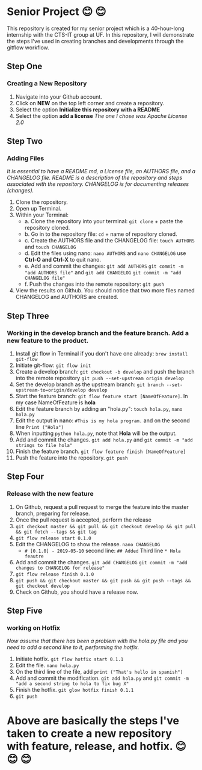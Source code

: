 # Senior Project :blush: :blush:
This repository is created for my senior project which is a 40-hour-long internship with the CTS-IT group at UF. In this repository, I will demonstrate the steps I've used in creating branches and developments through the gitflow workflow. 

## Step One
### Creating a New Repository
1. Navigate into your Github account. 
2. Click on __NEW__ on the top left corner and create a repository. 
3. Select the option __Initialize this repository with a README__
4. Select the option __add a license__ *The one I chose was Apache License 2.0*

## Step Two
### Adding Files
*It is essential to have a README.md, a License file, an AUTHORS file, and a CHANGELOG file. README is a description of the repository and steps associated with the repository. CHANGELOG is for documenting releases (changes).*
1. Clone the ropository. 
2. Open up Terminal. 
3. Within your Terminal:
	* a. Clone the repository into your terminal: ```git clone``` + paste the repository cloned.
	* b. Go in to the repository file: ```cd``` + name of repository cloned. 
	* c. Create the AUTHORS file and the CHANGELOG file: ```touch AUTHORS``` and ```touch CHANGELOG```
	* d. Edit the files using nano: ```nano AUTHORS``` and ```nano CHANGELOG``` use __Ctrl-O and Ctrl-X__ to quit nano. 
	* e. Add and commit the changes: ```git add AUTHORS``` ```git commit -m "add AUTHORS file"``` and ```git add CHANGELOG``` ```git commit -m "add CHANGELOG file"```
	* f. Push the changes into the remote repository: ```git push```
4. View the results on Github. You should notice that two more files named CHANGELOG and AUTHORS are created. 

## Step Three
### Working in the develop branch and the feature branch. Add a new feature to the product. 
1. Install git flow in Terminal if you don't have one already: ```brew install git-flow```
2. Initiate git-flow: ```git flow init```
3. Create a develop branch: ```git checkout -b develop``` and push the branch into the remote repository ```git push --set-upstream origin develop```
4. Set the develop branch as the upstream branch: ```git branch --set-upstream-to=origin/develop develop```
5. Start the feature branch: ```git flow feature start [NameOfFeature]```. In my case NameOfFeature is __hola__
6. Edit the feature branch by adding an "hola.py": ```touch hola.py```, ```nano hola.py```
7. Edit the output in nano: ```#This is my hola program.``` and on the second line ```Print ("Hola")```
8. When inputting ```python hola.py```, note that __Hola__ will be the output. 
9. Add and commit the changes. ```git add hola.py``` and ```git commit -m "add strings to file hola"```
10. Finish the feature branch. ```git flow feature finish [NameOfFeature]```
11. Push the feature into the repository. ```git push```

## Step Four
### Release with the new feature
1. On Github, request a pull request to merge the feature into the master branch, preparing for release. 
2. Once the pull request is accepted, perform the release
3. ```git checkout master && git pull && git checkout develop && git pull && git fetch --tags && git tag```
4. ```git flow release start 0.1.0```
5. Edit the CHANGELOG to show the release. ```nano CHANGELOG```
	* ```# [0.1.0] - 2019-05-10``` second line: ```## Added``` Third line ```* Hola feautre```
6. Add and commit the changes. ```git add CHANGELOG``` ```git commit -m "add changes to CHANGELOG for release"```
7. ```git flow release finish 0.1.0```
8. ```git push && git checkout master && git push && git push --tags && git checkout develop```
9. Check on Github, you should have a release now. 

## Step Five
### working on Hotfix
*Now assume that there has been a problem with the hola.py file and you need to add a second line to it, performing the hotfix.*
1. Initiate hotfix. ```git flow hotfix start 0.1.1```
2. Edit the file. ```nano hola.py```
3. On the third line of the file, add ```print ("That's hello in spanish")```
4. Add and commit the modification. ```git add hola.py``` and ```git commit -m "add a second string to hola to fix bug X"```
5. Finish the hotfix. ```git glow hotfix finish 0.1.1```
6. ```git push```

# Above are basically the steps I've taken to create a new repository with feature, release, and hotfix. :blush: :blush: :blush:
